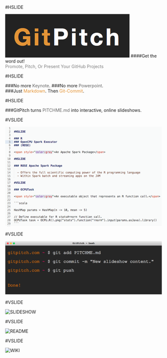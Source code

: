 #HSLIDE

![LOGO](assets/gp-logo.png)
####Get the word out!
<br>
<span style="color:gray">Promote, Pitch, Or Present Your GitHub Projects</span>

#HSLIDE

###No more <span style="color: #666666">Keynote</span>.
###<span class="fragment" data-fragment-index="1">No more <span style="color: #666666">Powerpoint</span>.</li>
<br>
###<span class="fragment" data-fragment-index="2">Just <span style="color: #e49436">Markdown</span>. Then <span style="color: #e49436">Git-Commit</span>.</li>

#HSLIDE

###GitPitch turns <span style="color: #666666">PITCHME.md</span> into interactive, online slideshows.

#VSLIDE

![MARKDOWN](assets/markdown.png)

#VSLIDE

![TERMINAL](assets/terminal.png)

#VSLIDE

![SLIDESHOW](assets/slideshow.png)

#VSLIDE

![README](assets/readme.png)

#VSLIDE

![WIKI](assets/wiki.png)
